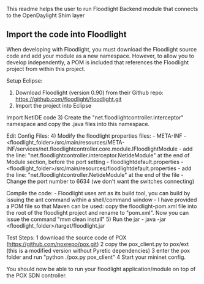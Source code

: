 This readme helps the user to run Floodlight Backend module that connects to the OpenDaylight Shim layer

Import the code into Floodlight
-------------------------------------------------------------------------

When developing with Floodlight, you must download the Floodlight source code and add your module as a new namespace.
However, to allow you to develop independently, a POM is included that references the Floodlight project from 
within this project.

Setup Eclipse:
1) Download Floodlight (version 0.90) from their Github repo: https://github.com/floodlight/floodlight.git
2) Import the project into Eclipse

Import NetIDE code
3) Create the "net.floodlightcontroller.interceptor" namespace and copy the .java files into this namespace.

Edit Config Files:
4) Modify the floodlight properties files:
	- META-INF
		- <floodlight_folder>/src/main/resources/META-INF/services/net.floodlightcontroller.core.module.IFloodlightModule
		- add the line: "net.floodlightcontroller.interceptor.NetideModule" at the end of Module section, before the port setting
	- floodlightdefault.properties
		- <floodlight_folder>/src/main/resources/floodlightdefault.properties
		- add the line: "net.floodlightcontroller.NetideModule" at the end of the file
		- Change the port number to 6634 (we don't want the switches connecting)

Compile the code:
	- Floodlight uses ant as its build tool, you can build by issuing the ant command within a shell/command window
	- I have provided a POM file so that Maven can be used: copy the floodlight-pom.xml file into the root of the 
	      floodlight project and rename to "pom.xml". Now you can issue the command "mvn clean install"
5) Run the jar
	- java -jar <floodlight_folder>/target/floodlight.jar


Test Steps:
1 download the source code of POX (https://github.com/noxrepo/pox.git)
2 copy the pox_client.py to pox/ext (this is a modified version without Pyretic dependencies)
3 enter the pox folder and run "python ./pox.py pox_client"
4 Start your mininet config.

You should now be able to run your floodlight application/module on top of the POX SDN controller. 
